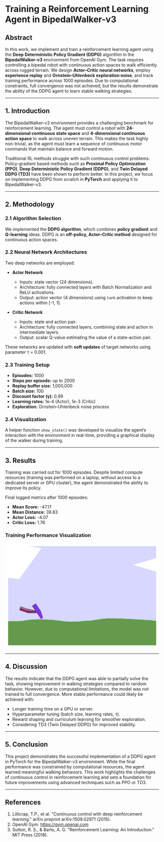 # Training a Reinforcement Learning Agent in BipedalWalker-v3

## Abstract  
In this work, we implement and train a reinforcement learning agent using the **Deep Deterministic Policy Gradient (DDPG)** algorithm in the **BipedalWalker-v3** environment from OpenAI Gym. The task requires controlling a bipedal robot with continuous action spaces to walk efficiently across rugged terrain. We design **Actor–Critic neural networks**, employ **experience replay** and **Ornstein–Uhlenbeck exploration noise**, and track training performance across 1000 episodes. Due to computational constraints, full convergence was not achieved, but the results demonstrate the ability of the DDPG agent to learn stable walking strategies.  

---

## 1. Introduction  
The BipedalWalker-v3 environment provides a challenging benchmark for reinforcement learning. The agent must control a robot with **24-dimensional continuous state space** and **4-dimensional continuous action space** to walk across uneven terrain. This makes the task highly non-trivial, as the agent must learn a sequence of continuous motor commands that maintain balance and forward motion.  

Traditional RL methods struggle with such continuous control problems. Policy-gradient based methods such as **Proximal Policy Optimization (PPO)**, **Deep Deterministic Policy Gradient (DDPG)**, and **Twin Delayed DDPG (TD3)** have been shown to perform better. In this project, we focus on implementing DDPG from scratch in **PyTorch** and applying it to BipedalWalker-v3.  

---

## 2. Methodology  

### 2.1 Algorithm Selection  
We implemented the **DDPG algorithm**, which combines **policy gradient** and **Q-learning** ideas. DDPG is an **off-policy, Actor–Critic method** designed for continuous action spaces.  

### 2.2 Neural Network Architectures  
Two deep networks are employed:  

- **Actor Network**  
  - Inputs: state vector (24 dimensions).  
  - Architecture: fully connected layers with Batch Normalization and ReLU activations.  
  - Output: action vector (4 dimensions) using `tanh` activation to keep actions within [-1, 1].  

- **Critic Network**  
  - Inputs: state and action pair.  
  - Architecture: fully connected layers, combining state and action in intermediate layers.  
  - Output: scalar Q-value estimating the value of a state–action pair.  

These networks are updated with **soft updates** of target networks using parameter τ = 0.001.  

### 2.3 Training Setup  
- **Episodes:** 1000  
- **Steps per episode:** up to 2000  
- **Replay buffer size:** 1,000,000  
- **Batch size:** 100  
- **Discount factor (γ):** 0.99  
- **Learning rates:** 1e-4 (Actor), 1e-3 (Critic)  
- **Exploration:** Ornstein–Uhlenbeck noise process  

### 2.4 Visualization  
A helper function `show_state()` was developed to visualize the agent’s interaction with the environment in real-time, providing a graphical display of the walker during training.  

---

## 3. Results  

Training was carried out for 1000 episodes. Despite limited compute resources (training was performed on a laptop, without access to a dedicated server or GPU cluster), the agent demonstrated the ability to improve its policy.  

Final logged metrics after 1000 episodes:  

- **Mean Score:** -47.17  
- **Mean Distance:** 39.83  
- **Actor Loss:** -4.07  
- **Critic Loss:** 1.76  

### Training Performance Visualization  

<p align="center">
  <img src="figure.png" alt="Training Reward Curve" width="600"/>
</p>  

---

## 4. Discussion  
The results indicate that the DDPG agent was able to partially solve the task, showing improvement in walking strategies compared to random behavior. However, due to computational limitations, the model was not trained to full convergence. More stable performance could likely be achieved with:  

- Longer training time on a GPU or server.  
- Hyperparameter tuning (batch size, learning rates, τ).  
- Reward shaping and curriculum learning for smoother exploration.  
- Considering TD3 (Twin Delayed DDPG) for improved stability.  

---

## 5. Conclusion  
This project demonstrates the successful implementation of a DDPG agent in PyTorch for the BipedalWalker-v3 environment. While the final performance was constrained by computational resources, the agent learned meaningful walking behaviors. This work highlights the challenges of continuous control in reinforcement learning and sets a foundation for future improvements using advanced techniques such as PPO or TD3.  

---

## References  
1. Lillicrap, T.P., et al. "Continuous control with deep reinforcement learning." arXiv preprint arXiv:1509.02971 (2015).  
2. OpenAI Gym: https://gym.openai.com  
3. Sutton, R. S., & Barto, A. G. "Reinforcement Learning: An Introduction." MIT Press (2018).  
